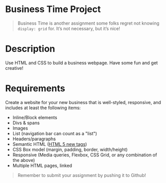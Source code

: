# Business Time Project

> Business Time is another assignment some folks regret not knowing `display: grid` for. It’s not necessary, but it’s nice!

# Description

Use HTML and CSS to build a business webpage. Have some fun and get creative! 

# Requirements

Create a website for your new business that is well-styled, responsive, and includes at least the following items:

- Inline/Block elements
- Divs & spans
- Images
- List (navigation bar can count as a "list")
- Headers/paragraphs
- Semantic HTML ([HTML 5 new tags](http://www.w3schools.com/html/html5_new_elements.asp))
- CSS Box model (margin, padding, border, width/height)
- Responsive (Media queries, Flexbox, CSS Grid, or any combination of the above)
- Multiple HTML pages, linked

> Remember to submit your assignment by pushing it to Github!